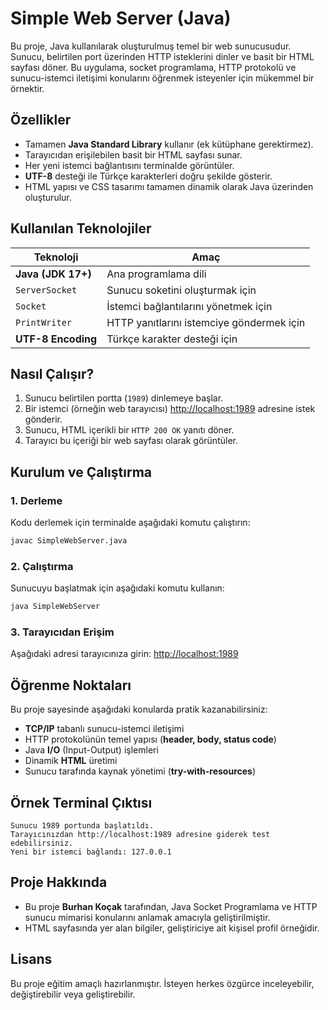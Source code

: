 # Simple Web Server (Java)

Bu proje, Java kullanılarak oluşturulmuş temel bir web sunucusudur. Sunucu, belirtilen port üzerinden HTTP isteklerini dinler ve basit bir HTML sayfası döner. Bu uygulama, socket programlama, HTTP protokolü ve sunucu-istemci iletişimi konularını öğrenmek isteyenler için mükemmel bir örnektir.

## Özellikler

-   Tamamen **Java Standard Library** kullanır (ek kütüphane gerektirmez).
-   Tarayıcıdan erişilebilen basit bir HTML sayfası sunar.
-   Her yeni istemci bağlantısını terminalde görüntüler.
-   **UTF-8** desteği ile Türkçe karakterleri doğru şekilde gösterir.
-   HTML yapısı ve CSS tasarımı tamamen dinamik olarak Java üzerinden oluşturulur.

## Kullanılan Teknolojiler

| Teknoloji | Amaç |
|---|---|
| **Java (JDK 17+)** | Ana programlama dili |
| `ServerSocket` | Sunucu soketini oluşturmak için |
| `Socket` | İstemci bağlantılarını yönetmek için |
| `PrintWriter` | HTTP yanıtlarını istemciye göndermek için |
| **UTF-8 Encoding** | Türkçe karakter desteği için |

## Nasıl Çalışır?

1.  Sunucu belirtilen portta (`1989`) dinlemeye başlar.
2.  Bir istemci (örneğin web tarayıcısı) [http://localhost:1989](http://localhost:1989) adresine istek gönderir.
3.  Sunucu, HTML içerikli bir `HTTP 200 OK` yanıtı döner.
4.  Tarayıcı bu içeriği bir web sayfası olarak görüntüler.

## Kurulum ve Çalıştırma

### 1. Derleme
Kodu derlemek için terminalde aşağıdaki komutu çalıştırın:
```bash
javac SimpleWebServer.java
```

### 2. Çalıştırma
Sunucuyu başlatmak için aşağıdaki komutu kullanın:
```bash
java SimpleWebServer
```

### 3. Tarayıcıdan Erişim
Aşağıdaki adresi tarayıcınıza girin:
[http://localhost:1989](http://localhost:1989)

## Öğrenme Noktaları

Bu proje sayesinde aşağıdaki konularda pratik kazanabilirsiniz:
-   **TCP/IP** tabanlı sunucu-istemci iletişimi
-   HTTP protokolünün temel yapısı (**header, body, status code**)
-   Java **I/O** (Input-Output) işlemleri
-   Dinamik **HTML** üretimi
-   Sunucu tarafında kaynak yönetimi (**try-with-resources**)

## Örnek Terminal Çıktısı
```plaintext
Sunucu 1989 portunda başlatıldı.
Tarayıcınızdan http://localhost:1989 adresine giderek test edebilirsiniz.
Yeni bir istemci bağlandı: 127.0.0.1
```

## Proje Hakkında

-   Bu proje **Burhan Koçak** tarafından, Java Socket Programlama ve HTTP sunucu mimarisi konularını anlamak amacıyla geliştirilmiştir.
-   HTML sayfasında yer alan bilgiler, geliştiriciye ait kişisel profil örneğidir.

## Lisans

Bu proje eğitim amaçlı hazırlanmıştır. İsteyen herkes özgürce inceleyebilir, değiştirebilir veya geliştirebilir.
